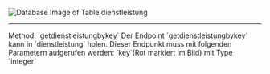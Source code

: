 ![Database Image of Table dienstleistung](../img/getdienstleistungbykey.png)

<hr>
Method: `getdienstleistungbykey`
Der Endpoint `getdienstleistungbykey` kann in `dienstleistung` holen.
Dieser Endpunkt muss mit folgenden Parametern aufgerufen werden:
`key`(Rot markiert im Bild) mit Type `integer`